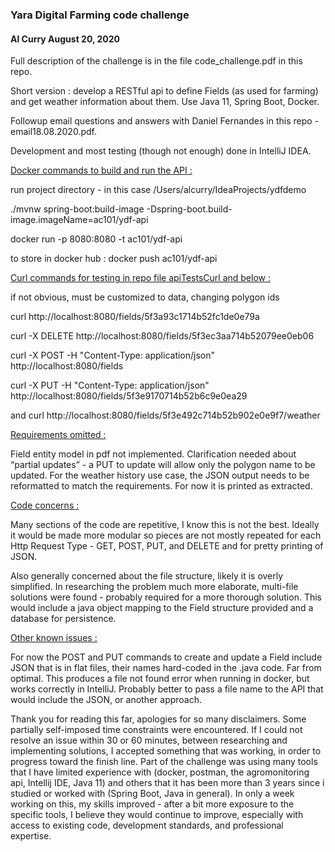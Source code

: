 ### Yara Digital Farming code challenge                                                                   

#### Al Curry                                                  August 20, 2020 

Full description of the challenge is in the file code_challenge.pdf in this repo.  

Short version : develop a RESTful api to define Fields (as used for farming) and get weather information about them.  Use Java 11, Spring Boot, Docker.  

Followup email questions and answers with Daniel Fernandes in this repo - email18.08.2020.pdf.

Development and most testing (though not enough) done in IntelliJ IDEA.

<ins>Docker commands to build and run the API : </ins>
  
  run  project directory - in this case /Users/alcurry/IdeaProjects/ydfdemo
  
  ./mvnw spring-boot:build-image -Dspring-boot.build-image.imageName=ac101/ydf-api
    
  docker run -p 8080:8080 -t ac101/ydf-api
    
  to store in docker hub : 
  docker push ac101/ydf-api

<ins>Curl commands for testing in repo file apiTestsCurl and below : </ins>

if not obvious, must be customized to data, changing polygon ids

curl http://localhost:8080/fields/5f3a93c1714b52fc1de0e79a

curl -X DELETE http://localhost:8080/fields/5f3ec3aa714b52079ee0eb06

curl -X POST -H "Content-Type: application/json" http://localhost:8080/fields

curl -X PUT -H "Content-Type: application/json" http://localhost:8080/fields/5f3e9170714b52b6c9e0ea29

and
curl http://localhost:8080/fields/5f3e492c714b52b902e0e9f7/weather

<ins>Requirements omitted : </ins>
  
   Field entity model in pdf not implemented.
   Clarification needed about “partial updates” - a PUT to update will allow only the polygon name to be updated.
   For the weather history use case, the JSON output needs to be reformatted to match the requirements.  For now it is printed as extracted.    

<ins> Code concerns :  </ins>

Many sections of the code are repetitive, I know this is not the best.   Ideally it would be made more modular so pieces are not mostly repeated for each Http Request Type - GET, POST, PUT, and DELETE and for pretty printing of JSON. 
    
Also generally concerned about the file structure, likely it is overly simplified.  In researching the problem much more elaborate, multi-file solutions were found - probably required for a more thorough solution.  This would include a java object mapping to the Field structure provided and a database for persistence.  

<ins> Other known issues : </ins>

For now the POST and PUT commands to create and update a Field include JSON that is in flat files, their names hard-coded in the .java code.  Far from optimal.  This produces a file not found error when running in docker, but works correctly in IntelliJ.   Probably better to pass a file name to the API that would include the JSON, or another approach. 

Thank you for reading this far, apologies for so many disclaimers.  Some partially self-imposed time constraints were encountered.  If I could not resolve an issue within 30 or 60 minutes, between researching and implementing solutions, I accepted something that was working, in order to progress toward the finish line.  Part of the challenge was using many tools that I have limited experience with (docker, postman, the agromonitoring api, Intellij IDE, Java 11) and others that it has been more than 3 years since i studied or worked with (Spring Boot, Java in general).   In only a week working on this, my skills improved - after a bit more exposure to the specific tools, I believe they would continue to improve, especially with access to existing code, development standards, and professional expertise. 
